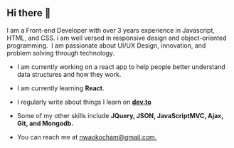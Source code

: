 ## Hi there :wave:

I am a Front-end Developer with over 3 years experience in Javascript, HTML, and CSS.
i am well versed in responsive design and object-oriented programming.  I am passionate about UI/UX Design, innovation, and problem solving through technology.

- I am currently working on a react app to help people better understand data structures and how they work.


- I am currently learning **React**.


- I regularly write about things I learn on [**dev.to**](https://dev.to/m13ha)


- Some of my other skills include **JQuery, JSON, JavaScriptMVC, Ajax, Git, and Mongodb.**


- You can reach me at [nwaokocham@gmail.com.](https://nwaokocham@gmail.com)
